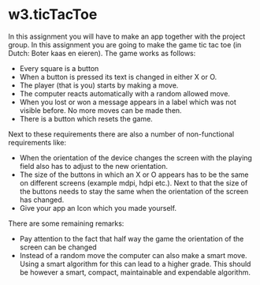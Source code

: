 w3.ticTacToe
============

In this assignment you will have to make an app together with the project group. In this assignment you are going to make the game tic tac toe (in Dutch: Boter kaas en eieren). The game works as follows:

* Every square is a button
* When a button is pressed its text is changed in either X or O.
* The player (that is you) starts by making a move.
* The computer reacts automatically with a random allowed move.
* When you lost or won a message appears in a label which was not visible before. No more moves can be made then.
* There is a button which resets the game.

Next to these requirements there are also a number of non-functional requirements like:

* When the orientation of the device changes the screen with the playing field also has to adjust to the new orientation.
* The size of the buttons in which an X or O appears has to be the same on different screens (example mdpi, hdpi etc.). Next to that the size of the buttons needs to stay the same when the orientation of the screen has changed. 
* Give your app an Icon which you made yourself.

There are some remaining remarks:

* Pay attention to the fact that half way the game the orientation of the screen can be changed
* Instead of a random move the computer can also make a smart move. Using a smart algorithm for this can lead to a higher grade. This should be however a smart, compact, maintainable and expendable algorithm.
